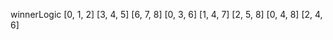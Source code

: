  winnerLogic 
            [0, 1, 2]
            [3, 4, 5]
            [6, 7, 8]
            [0, 3, 6]
            [1, 4, 7]
            [2, 5, 8]
            [0, 4, 8]
            [2, 4, 6]
        